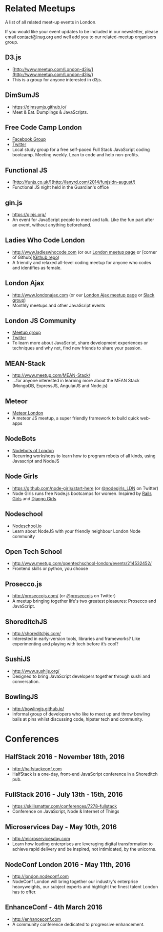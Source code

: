 # Related Meetups


A list of all related meet-up events in London.

If you would like your event updates to be included in our newsletter, please email contact@lnug.org and well add you to our related-meetup organisers group.

## D3.js
* [http://www.meetup.com/London-d3js/](http://www.meetup.com/London-d3js/)
* This is a group for anyone interested in d3js.

## DimSumJS
* https://dimsumjs.github.io/
* Meet & Eat. Dumplings & JavaScripts.

## Free Code Camp London
* [Facebook Group](https://www.facebook.com/groups/free.code.camp.london/)
* [Twitter](https://twitter.com/LondonFCC)
* Local study group for a free self-paced Full Stack JavaScript coding bootcamp. Meeting weekly. Lean to code and help non-profits.

## Functional JS
* [http://funjs.co.uk/](http://lanyrd.com/2014/funjsldn-august/)
* Functional JS night held in the Guardian's office

## gin.js
* https://ginjs.org/
* An event for JavaScript people to meet and talk. Like the fun part after an event, without anything beforehand.

## Ladies Who Code London
* http://www.ladieswhocode.com (or our [London meetup page](http://www.meetup.com/Ladies-Who-Code-UK/) or [corner of Github]([Github repo](https://github.com/ladieswhocode/london))
* A friendly and relaxed all-level coding meetup for anyone who codes and identifies as female.

## London Ajax
* http://www.londonajax.com (or our [London Ajax meetup page](http://www.meetup.com/londonajax/) or [Slack group](http://londonajax.slack.com))
* Monthly meetups and other JavaScript events

## London JS Community
* [Meetup group](http://www.meetup.com/London-JavaScript-Community/)
* [Twitter](https://twitter.com/london_JS)
* To learn more about JavaScript, share development experiences or techniques and why not, find new friends to share your passion.

## MEAN-Stack
* http://www.meetup.com/MEAN-Stack/
* ...for anyone interested in learning more about the MEAN Stack (MongoDB, ExpressJS, AngularJS and Node.js)

## Meteor
* [Meteor London](http://www.meetup.com/Meteor-London)
* A meteor JS meetup, a super friendly framework to build quick web-apps

## NodeBots
* [Nodebots of London](http://www.meetup.com/NodeBots-of-London)
* Recurring workshops to learn how to program robots of all kinds, using Javascript and NodeJS

## Node Girls
* https://github.com/node-girls/start-here (or [@nodegirls_LDN](twitter.com/nodegirls_LDN) on Twitter)
* Node Girls runs free Node.js bootcamps for women. Inspired by [Rails Girls](http://railsgirls.com/) and [Django Girls](https://djangogirls.org/).

## Nodeschool
* [Nodeschool.io](http://nodeschool.io)
* Learn about NodeJS with your friendly neighbour London Node community

## Open Tech School
* http://www.meetup.com/opentechschool-london/events/214532452/
* Frontend skills or python, you choose

## Prosecco.js
* http://proseccojs.com/ (or [@proseccojs](http://twitter.com/proseccojs) on Twitter)
* A meetup bringing together life's two greatest pleasures: Prosecco and JavaScript.

## ShoreditchJS
* http://shoreditchjs.com/
* Interested in early-version tools, libraries and frameworks? Like experimenting and playing with tech before it’s cool?

## SushiJS
* http://www.sushijs.org/
* Designed to bring JavaScript developers together through sushi and conversation.

## BowlingJS
* http://bowlingjs.github.io/
* Informal group of developers who like to meet up and throw bowling balls at pins whilst discussing code, hipster tech and community.

# Conferences

## HalfStack 2016  - November 18th, 2016
* http://halfstackconf.com
* HalfStack is a one-day, front-end JavaScript conference in a Shoreditch pub.

## FullStack 2016  - July 13th - 15th, 2016
* https://skillsmatter.com/conferences/7278-fullstack
* Conference on JavaScript, Node & Internet of Things

## Microservices Day  - May 10th, 2016
* http://microservicesday.com
* Learn how leading enterprises are leveraging digital transformation to achieve rapid delivery and be inspired, not intimidated, by the unicorns.

## NodeConf London 2016  - May 11th, 2016
* http://london.nodeconf.com
* NodeConf London will bring together our industry's enterprise heavyweights, our subject experts and highlight the finest talent London has to offer. 

## EnhanceConf  - 4th March 2016
* http://enhanceconf.com  
* A community conference dedicated to progressive enhancement.
